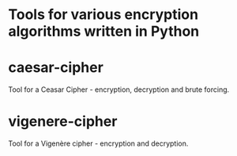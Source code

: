# Tools for various encryption algorithms written in Python


# caesar-cipher
Tool for a Ceasar Cipher - encryption, decryption and brute forcing.
# vigenere-cipher
Tool for a Vigenère cipher - encryption and decryption.
